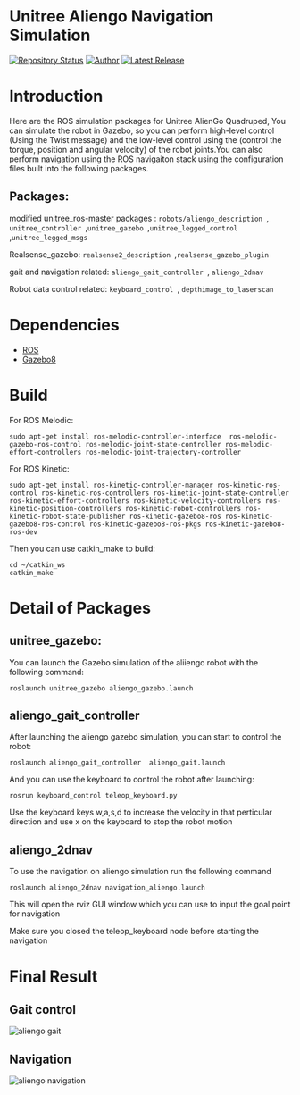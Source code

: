 # Unitree Aliengo Navigation Simulation
[![Repository Status](https://img.shields.io/badge/Repository%20Status-Maintained-dark%20green.svg)](https://github.com/guru-narayana/Aliengo_Nav-sim)
[![Author](https://img.shields.io/badge/Author-Nara%20Guru%20Narayanaswamy-blue)](https://www.linkedin.com/in/nara-guru-narayanaswamy-658a811b0/)
[![Latest Release](https://img.shields.io/badge/Latest%20Release-27%20July%202022-yellow.svg)](https://github.com/guru-narayana/Aliengo_Nav-sim/releases/tag/v3.0)
# Introduction
Here are the ROS simulation packages for Unitree AlienGo Quadruped, You can simulate the robot in Gazebo, so you can perform high-level control (Using the Twist message) and the low-level control using the (control the torque, position and angular velocity) of the robot joints.You can also perform navigation using the ROS navigaiton stack using the configuration files built into the following packages.

## Packages:
modified unitree_ros-master packages :  `robots/aliengo_description `, `unitree_controller `,`unitree_gazebo `,`unitree_legged_control `,`unitree_legged_msgs `

Realsense_gazebo: `realsense2_description `,`realsense_gazebo_plugin`

gait and navigation related: `aliengo_gait_controller `, `aliengo_2dnav`

Robot data control related: `keyboard_control `, `depthimage_to_laserscan`

# Dependencies
* [ROS](https://www.ros.org/)
* [Gazebo8](http://gazebosim.org/)
# Build
<!-- If you would like to fully compile the `unitree_ros`, please run the following command to install relative packages. -->

For ROS Melodic:
```
sudo apt-get install ros-melodic-controller-interface  ros-melodic-gazebo-ros-control ros-melodic-joint-state-controller ros-melodic-effort-controllers ros-melodic-joint-trajectory-controller
```
For ROS Kinetic:
```
sudo apt-get install ros-kinetic-controller-manager ros-kinetic-ros-control ros-kinetic-ros-controllers ros-kinetic-joint-state-controller ros-kinetic-effort-controllers ros-kinetic-velocity-controllers ros-kinetic-position-controllers ros-kinetic-robot-controllers ros-kinetic-robot-state-publisher ros-kinetic-gazebo8-ros ros-kinetic-gazebo8-ros-control ros-kinetic-gazebo8-ros-pkgs ros-kinetic-gazebo8-ros-dev
```


Then you can use catkin_make to build:
```
cd ~/catkin_ws
catkin_make
```

# Detail of Packages

## unitree_gazebo:
You can launch the Gazebo simulation of the aliiengo robot with the following command:
```
roslaunch unitree_gazebo aliengo_gazebo.launch
```

## aliengo_gait_controller
After launching the aliengo gazebo simulation, you can start to control the robot:
```
roslaunch aliengo_gait_controller  aliengo_gait.launch
```

And you can use the keyboard to control the robot after launching:
```
rosrun keyboard_control teleop_keyboard.py
```
Use the keyboard keys w,a,s,d to increase the velocity in that perticular direction and use x on the keyboard to stop the robot motion 
## aliengo_2dnav
To use the navigation on aliengo simulation run the following command
```
roslaunch aliengo_2dnav navigation_aliengo.launch
```
This will open the rviz GUI window which you can use to input the goal point for navigation

Make sure you closed the teleop_keyboard node before starting the navigation

# Final Result
## Gait control
![aliengo gait](https://github.com/guru-narayana/Aliengo_Nav-sim/blob/main/data/aliengo_gait.gif)
## Navigation
![aliengo navigation](https://github.com/guru-narayana/Aliengo_Nav-sim/blob/main/data/aliengo_navigation.gif)

